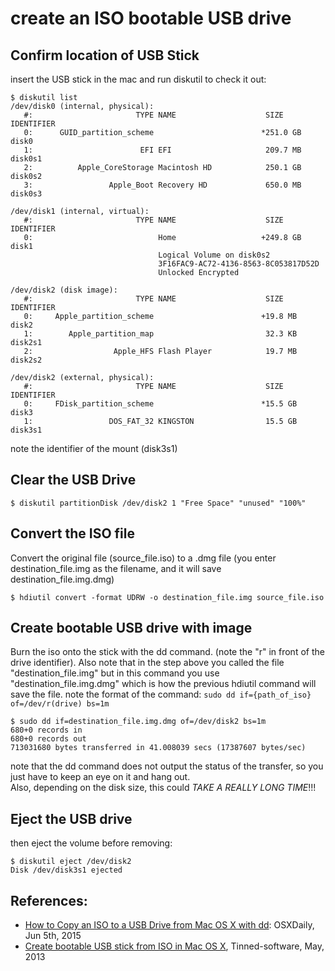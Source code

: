 
# create an ISO bootable USB drive

## Confirm location of USB Stick

insert the USB stick in the mac and run diskutil to check it out: 
```
$ diskutil list
/dev/disk0 (internal, physical):
   #:                       TYPE NAME                    SIZE       IDENTIFIER
   0:      GUID_partition_scheme                        *251.0 GB   disk0
   1:                        EFI EFI                     209.7 MB   disk0s1
   2:          Apple_CoreStorage Macintosh HD            250.1 GB   disk0s2
   3:                 Apple_Boot Recovery HD             650.0 MB   disk0s3

/dev/disk1 (internal, virtual):
   #:                       TYPE NAME                    SIZE       IDENTIFIER
   0:                            Home                   +249.8 GB   disk1
                                 Logical Volume on disk0s2
                                 3F16FAC9-AC72-4136-8563-8C053817D52D
                                 Unlocked Encrypted

/dev/disk2 (disk image):
   #:                       TYPE NAME                    SIZE       IDENTIFIER
   0:     Apple_partition_scheme                        +19.8 MB    disk2
   1:        Apple_partition_map                         32.3 KB    disk2s1
   2:                  Apple_HFS Flash Player            19.7 MB    disk2s2

/dev/disk2 (external, physical):
   #:                       TYPE NAME                    SIZE       IDENTIFIER
   0:     FDisk_partition_scheme                        *15.5 GB    disk3
   1:                 DOS_FAT_32 KINGSTON                15.5 GB    disk3s1
```
note the identifier of the mount (disk3s1)

## Clear the USB Drive
```
$ diskutil partitionDisk /dev/disk2 1 "Free Space" "unused" "100%"
```

## Convert the ISO file
Convert the original file (source_file.iso) to a .dmg file (you enter destination_file.img as the filename, and it will save destination_file.img.dmg)
```
$ hdiutil convert -format UDRW -o destination_file.img source_file.iso
```

## Create bootable USB drive with image
Burn the iso onto the stick with the dd command.  (note the "r" in front of the drive identifier).  Also note that in the step above you called the file "destination_file.img" but in this command you use "destination_file.img.dmg" which is how the previous hdiutil command will save the file. 
note the format of the command: `sudo dd if={path_of_iso} of=/dev/r(drive) bs=1m `

```
$ sudo dd if=destination_file.img.dmg of=/dev/disk2 bs=1m
680+0 records in
680+0 records out
713031680 bytes transferred in 41.008039 secs (17387607 bytes/sec)
```

note that the dd command does not output the status of the transfer, so you just have to keep an eye on it and hang out.  
Also, depending on the disk size, this could _TAKE A REALLY LONG TIME_!!!

## Eject the USB drive 
then eject the volume before removing: 
```
$ diskutil eject /dev/disk2 
Disk /dev/disk3s1 ejected
```

## References:
- [How to Copy an ISO to a USB Drive from Mac OS X with dd](https://osxdaily.com/2015/06/05/copy-iso-to-usb-drive-mac-os-x-command/): OSXDaily, Jun 5th, 2015
- [Create bootable USB stick from ISO in Mac OS X](https://blog.tinned-software.net/create-bootable-usb-stick-from-iso-in-mac-os-x/), Tinned-software, May, 2013


